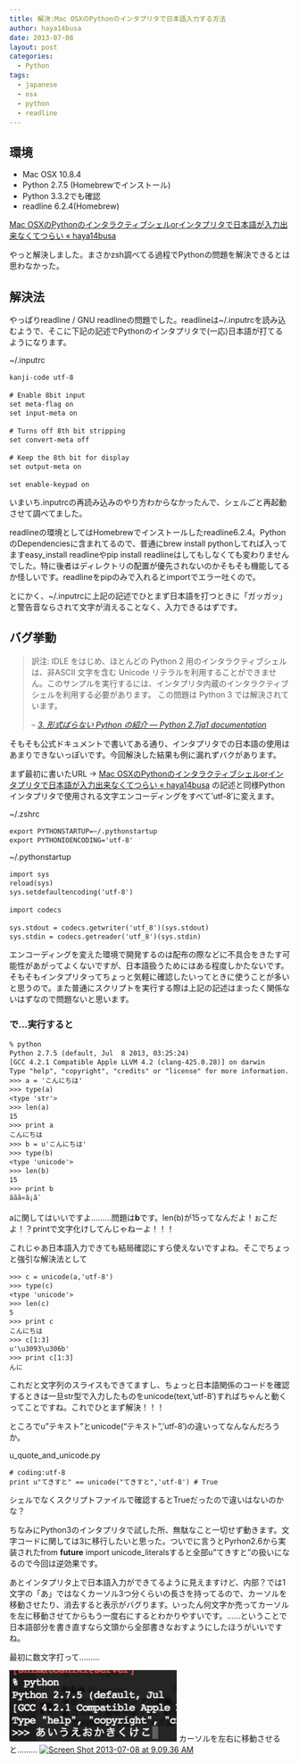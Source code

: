 ```yaml
---
title: 解決:Mac OSXのPythonのインタプリタで日本語入力する方法
author: haya14busa
date: 2013-07-08
layout: post
categories:
  - Python
tags:
  - japanese
  - osx
  - python
  - readline
---
```

## 環境

*   Mac OSX 10.8.4
*   Python 2.7.5 (Homebrewでインストール)
*   Python 3.3.2でも確認
*   readline 6.2.4(Homebrew)

[Mac OSXのPythonのインタラクティブシェルorインタプリタで日本語が入力出来なくてつらい « haya14busa][1]

やっと解決しました。まさかzsh調べてる過程でPythonの問題を解決できるとは思わなかった。

## 解決法

やっぱりreadline / GNU readlineの問題でした。readlineは~/.inputrcを読み込むようで、そこに下記の記述でPythonのインタプリタで(一応)日本語が打てるようになります。

~/.inputrc

    kanji-code utf-8
    
    # Enable 8bit input
    set meta-flag on
    set input-meta on
    
    # Turns off 8th bit stripping
    set convert-meta off
    
    # Keep the 8th bit for display
    set output-meta on
    
    set enable-keypad on
    

いまいち.inputrcの再読み込みのやり方わからなかったんで、シェルごと再起動させて調べてました。

readlineの環境としてはHomebrewでインストールしたreadline6.2.4。PythonのDependenciesに含まれてるので、普通にbrew install pythonしてれば入ってますeasy_install readlineやpip install readlineはしてもしなくても変わりませんでした。特に後者はディレクトリの配置が優先されないのかそもそも機能してるか怪しいです。readlineをpipのみで入れるとimportでエラー吐くので。

とにかく、~/.inputrcに上記の記述でひとまず日本語を打つときに「ガッガッ」と警告音ならされて文字が消えることなく、入力できるはずです。

## バグ挙動

> 訳注: IDLE をはじめ、ほとんどの Python 2 用のインタラクティブシェルは、非ASCII 文字を含む Unicode リテラルを利用することができません。このサンプルを実行するには、インタプリタ内蔵のインタラクティブシェルを利用する必要があります。 この問題は Python 3 では解決されています。
> 
> &#8211; <cite><a href="http://docs.python.jp/2/tutorial/introduction.html#unicode">3. 形式ばらない Python の紹介 — Python 2.7ja1 documentation</a></cite>

そもそも公式ドキュメントで書いてある通り、インタプリタでの日本語の使用はあまりできないっぽいです。今回解決した結果も例に漏れずバクがあります。

まず最初に書いたURL -> [Mac OSXのPythonのインタラクティブシェルorインタプリタで日本語が入力出来なくてつらい « haya14busa][1] の記述と同様Pythonインタプリタで使用される文字エンコーディングをすべて&#8217;utf-8&#8242;に変えます。

~/.zshrc

    export PYTHONSTARTUP=~/.pythonstartup
    export PYTHONIOENCODING='utf-8'
    

~/.pythonstartup

    import sys
    reload(sys)
    sys.setdefaultencoding('utf-8')
    
    import codecs
    
    sys.stdout = codecs.getwriter('utf_8')(sys.stdout)
    sys.stdin = codecs.getreader('utf_8')(sys.stdin)
    

エンコーディングを変えた環境で開発するのは配布の際などに不具合をきたす可能性があがってよくないですが、日本語扱うためにはある程度しかたないです。そもそもインタプリタってちょっと気軽に確認したいってときに使うことが多いと思うので。また普通にスクリプトを実行する際は上記の記述はまったく関係ないはずなので問題ないと思います。

### で…実行すると

    % python
    Python 2.7.5 (default, Jul  8 2013, 03:25:24) 
    [GCC 4.2.1 Compatible Apple LLVM 4.2 (clang-425.0.28)] on darwin
    Type "help", "copyright", "credits" or "license" for more information.
    >>> a = 'こんにちは'
    >>> type(a)
    <type 'str'>
    >>> len(a)
    15
    >>> print a
    こんにちは
    >>> b = u'こんにちは'
    >>> type(b)
    <type 'unicode'>
    >>> len(b)
    15
    >>> print b
    ããã«ã¡ã¯
    

aに関してはいいですよ………問題は**b**です。len(b)が15ってなんだよ！ぉこだよ！？printで文字化けしてんじゃねーよ！！！

これじゃあ日本語入力できても結局確認にすら使えないですよね。そこでちょっと強引な解決法として

    >>> c = unicode(a,'utf-8')
    >>> type(c)
    <type 'unicode'>
    >>> len(c)
    5
    >>> print c
    こんにちは
    >>> c[1:3]
    u'\u3093\u306b'
    >>> print c[1:3]
    んに
    

これだと文字列のスライスもできてますし、ちょっと日本語関係のコードを確認するときは一旦str型で入力したものをunicode(text,&#8217;utf-8&#8242;)すればちゃんと動くってことですね。これでひとまず解決！！！

ところでu&#8221;テキスト&#8221;とunicode(&#8220;テキスト&#8221;,&#8217;utf-8&#8242;)の違いってなんなんだろうか。

u\_quote\_and_unicode.py

    # coding:utf-8
    print u"てきすと" == unicode("てきすと",'utf-8') # True
    

シェルでなくスクリプトファイルで確認するとTrueだったので違いはないのかな？

ちなみにPython3のインタプリタで試した所、無駄なこと一切せず動きます。文字コードに関しては3に移行したいと思った。ついでに言うとPyrhon2.6から実装されたfrom **future** import unicode_literalsすると全部u&#8221;てきすと&#8221;の扱いになるので今回は逆効果です。

あとインタプリタ上で日本語入力ができてるように見えますけど、内部？では1文字の「あ」ではなくカーソル3つ分くらいの長さを持ってるので、カーソルを移動させたり、消去すると表示がバグります。いったん何文字か売ってカーソルを左に移動させてからもう一度右にするとわかりやすいです。……ということで日本語部分を書き直すなら文頭から全部書きなおすようにしたほうがいいですね。<div class=clearfix> 最初に数文字打って……… 

[<img src="../images/misc/wp/2013/07/Screen-Shot-2013-07-08-at-9.08.49-AM-300x128.png" alt="Screen Shot 2013-07-08 at 9.08.49 AM" width="300" height="128" class="aligncenter size-medium wp-image-61 clearfix" />][2] カーソルを左右に移動させると……… [<img src="http://haya14busa.com/wp-content/uploads/2013/07/Screen-Shot-2013-07-08-at-9.09.36-AM-300x119.png" alt="Screen Shot 2013-07-08 at 9.09.36 AM" width="300" height="119" class="alignnone size-medium wp-image-62 clearfix" />][3] </div>

 [1]: http://haya14busa.com/cannot-input-japanese-in-python-interpreter/
 [2]: ../images/misc/wp/2013/07/Screen-Shot-2013-07-08-at-9.08.49-AM.png
 [3]: ../images/misc/wp/2013/07/Screen-Shot-2013-07-08-at-9.09.36-AM.png
